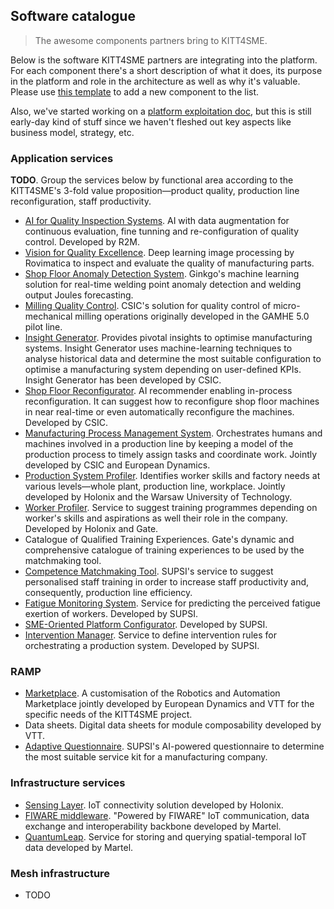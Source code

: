 Software catalogue
------------------
> The awesome components partners bring to KITT4SME.

Below is the software KITT4SME partners are integrating into the
platform. For each component there's a short description of what
it does, its purpose in the platform and role in the architecture
as well as why it's valuable. Please use [this template][template]
to add a new component to the list.

Also, we've started working on a [platform exploitation doc][plat-er],
but this is still early-day kind of stuff since we haven't fleshed
out key aspects like business model, strategy, etc.


### Application services

**TODO**. Group the services below by functional area according
to the KITT4SME's 3-fold value proposition—product quality, production
line reconfiguration, staff productivity.

* [AI for Quality Inspection Systems][aiqus]. AI with data augmentation
  for continuous evaluation, fine tunning and re-configuration of quality
  control. Developed by R2M.
* [Vision for Quality Excellence][viqe]. Deep learning image processing
  by Rovimatica to inspect and evaluate the quality of manufacturing
  parts.
* [Shop Floor Anomaly Detection System][anomaly]. Ginkgo's machine
  learning solution for real-time welding point anomaly detection
  and welding output Joules forecasting.
* [Milling Quality Control][roughnator]. CSIC's solution for quality
  control of micro-mechanical milling operations originally developed
  in the GAMHE 5.0 pilot line.
* [Insight Generator][ig]. Provides pivotal insights to optimise
  manufacturing systems. Insight Generator uses machine-learning
  techniques to analyse historical data and determine the most suitable
  configuration to optimise a manufacturing system depending on
  user-defined KPIs. Insight Generator has been developed by CSIC.
* [Shop Floor Reconfigurator][sfr]. AI recommender enabling in-process
  reconfiguration. It can suggest how to reconfigure shop floor machines
  in near real-time or even automatically reconfigure the machines.
  Developed by CSIC.
* [Manufacturing Process Management System][mpms]. Orchestrates humans
  and machines involved in a production line by keeping a model of the
  production process to timely assign tasks and coordinate work. Jointly
  developed by CSIC and European Dynamics.
* [Production System Profiler][ppro]. Identifies worker skills and factory
  needs at various levels—whole plant, production line, workplace. Jointly
  developed by Holonix and the Warsaw University of Technology.
* [Worker Profiler][wpro]. Service to suggest training programmes
  depending on worker's skills and aspirations as well their role
  in the company. Developed by Holonix and Gate.
* Catalogue of Qualified Training Experiences. Gate's dynamic and
  comprehensive catalogue of training experiences to be used by
  the matchmaking tool.
* [Competence Matchmaking Tool][cmt]. SUPSI's service to suggest
  personalised staff training in order to increase staff productivity
  and, consequently, production line efficiency.
* [Fatigue Monitoring System][fams]. Service for predicting the perceived fatigue exertion of workers. Developed by SUPSI.
* [SME-Oriented Platform Configurator][pc]. Developed by SUPSI.
* [Intervention Manager][im]. Service to define
intervention rules for orchestrating a production system. Developed by SUPSI.


### RAMP

* [Marketplace][ramp]. A customisation of the Robotics and Automation
  Marketplace jointly developed by European Dynamics and VTT for the
  specific needs of the KITT4SME project.
* Data sheets. Digital data sheets for module composability developed
  by VTT.
* [Adaptive Questionnaire][aq]. SUPSI's AI-powered questionnaire to
  determine the most suitable service kit for a manufacturing company.


### Infrastructure services

* [Sensing Layer][sl]. IoT connectivity solution developed by Holonix.
* [FIWARE middleware][fw]. "Powered by FIWARE" IoT communication,
  data exchange and interoperability backbone developed by Martel.
* [QuantumLeap][ql]. Service for storing and querying spatial-temporal
  IoT data developed by Martel.


### Mesh infrastructure

* TODO




[aiqus]: ./aiqus.md
[aq]: ./aq.md
[anomaly]: ./anomaly.md
[cmt]: ./MatchmakingTool.md
[fams]: ./fams.md
[fw]: ./fiware.md
[ig]: ./insight_generator.md
[im]: ./im.md
[mpms]: ./mpms.md
[pc]: ./pc.md
[plat-er]: ./platform-er.md
[ppro]: ./prodpro.md
[ql]: ./quantumleap.md
[ramp]: ./marketplace.md
[roughnator]: ./roughnator.md
[sfr]: ./shop-floor-reconfigurator.md
[sl]: ./sensing-layer.md
[template]: ./template.md
[viqe]: ./viqe.md
[wpro]: ./workpro.md
